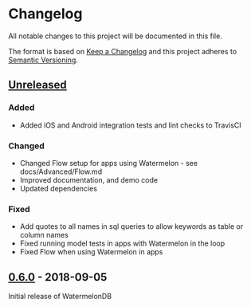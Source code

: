 # Changelog
All notable changes to this project will be documented in this file.

The format is based on [Keep a Changelog](http://keepachangelog.com/en/1.0.0/)
and this project adheres to [Semantic Versioning](http://semver.org/spec/v2.0.0.html).

## [Unreleased]

### Added

- Added iOS and Android integration tests and lint checks to TravisCI

### Changed

- Changed Flow setup for apps using Watermelon - see docs/Advanced/Flow.md
- Improved documentation, and demo code
- Updated dependencies

### Fixed

- Add quotes to all names in sql queries to allow keywords as table or column names
- Fixed running model tests in apps with Watermelon in the loop
- Fixed Flow when using Watermelon in apps

## [0.6.0] - 2018-09-05

Initial release of WatermelonDB

[Unreleased]: https://github.com/nozbe/watermelondb/compare/v0.6.0...HEAD
[0.6.0]: https://github.com/nozbe/watermelondb/compare/9f8f79a924c6a8d17fb90406f6ce672a68e79779...v0.6.0
